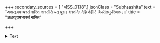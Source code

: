 +++
secondary_sources = [ "MSS_0138",]
jsonClass = "Subhaashita"
text = "अक्षरद्वयमभ्यस्तं नास्ति नास्तीति यत् पुरा।  \nतदिदं देहि देहीति विपरीतमुपस्थितम्॥"
title = "अक्षरद्वयमभ्यस्तं नास्ति"

+++

<details><summary>Text</summary>

अक्षरद्वयमभ्यस्तं नास्ति नास्तीति यत् पुरा।  
तदिदं देहि देहीति विपरीतमुपस्थितम्॥
</details>
